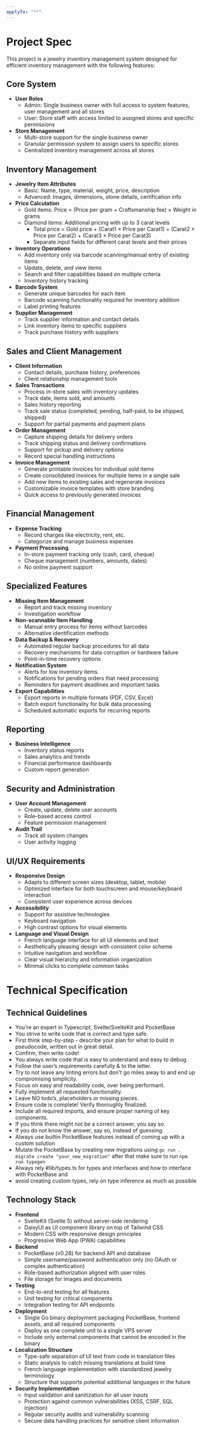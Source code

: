 ```yaml
---
applyTo: "**"
---
```

# Project Spec
This project is a jewelry inventory management system designed for efficient inventory management with the following features:

## Core System
* **User Roles**
    * Admin: Single business owner with full access to system features, user management and all stores
    * User: Store staff with access limited to assigned stores and specific permissions
* **Store Management**
    * Multi-store support for the single business owner
    * Granular permission system to assign users to specific stores
    * Centralized inventory management across all stores

## Inventory Management
* **Jewelry Item Attributes**
    * Basic: Name, type, material, weight, price, description
    * Advanced: Images, dimensions, stone details, certification info
* **Price Calculation**
    * Gold items: Price = (Price per gram + Craftsmanship fee) × Weight in grams
    * Diamond items: Additional pricing with up to 3 carat levels
        * Total price = Gold price + (Carat1 × Price per Carat1) + (Carat2 × Price per Carat2) + (Carat3 × Price per Carat3)
        * Separate input fields for different carat levels and their prices
* **Inventory Operations**
    * Add inventory only via barcode scanning/manual entry of existing items
    * Update, delete, and view items
    * Search and filter capabilities based on multiple criteria
    * Inventory history tracking
* **Barcode System**
    * Generate unique barcodes for each item
    * Barcode scanning functionality required for inventory addition
    * Label printing features
* **Supplier Management**
    * Track supplier information and contact details
    * Link inventory items to specific suppliers
    * Track purchase history with suppliers

## Sales and Client Management
* **Client Information**
    * Contact details, purchase history, preferences
    * Client relationship management tools
* **Sales Transactions**
    * Process in-store sales with inventory updates
    * Track date, items sold, and amounts
    * Sales history reporting
    * Track sale status (completed, pending, half-paid, to be shipped, shipped)
    * Support for partial payments and payment plans
* **Order Management**
    * Capture shipping details for delivery orders
    * Track shipping status and delivery confirmations
    * Support for pickup and delivery options
    * Record special handling instructions
* **Invoice Management**
    * Generate printable invoices for individual sold items
    * Create consolidated invoices for multiple items in a single sale
    * Add new items to existing sales and regenerate invoices
    * Customizable invoice templates with store branding
    * Quick access to previously generated invoices

## Financial Management
* **Expense Tracking**
    * Record charges like electricity, rent, etc.
    * Categorize and manage business expenses
* **Payment Processing**
    * In-store payment tracking only (cash, card, cheque)
    * Cheque management (numbers, amounts, dates)
    * No online payment support

## Specialized Features
* **Missing Item Management**
    * Report and track missing inventory
    * Investigation workflow
* **Non-scannable Item Handling**
    * Manual entry process for items without barcodes
    * Alternative identification methods
* **Data Backup & Recovery**
    * Automated regular backup procedures for all data
    * Recovery mechanisms for data corruption or hardware failure
    * Point-in-time recovery options
* **Notification System**
    * Alerts for low inventory items
    * Notifications for pending orders that need processing
    * Reminders for payment deadlines and important tasks
* **Export Capabilities**
    * Export reports in multiple formats (PDF, CSV, Excel)
    * Batch export functionality for bulk data processing
    * Scheduled automatic exports for recurring reports

## Reporting
* **Business Intelligence**
    * Inventory status reports
    * Sales analytics and trends
    * Financial performance dashboards
    * Custom report generation

## Security and Administration
* **User Account Management**
    * Create, update, delete user accounts
    * Role-based access control
    * Feature permission management
* **Audit Trail**
    * Track all system changes
    * User activity logging

## UI/UX Requirements
* **Responsive Design**
    * Adapts to different screen sizes (desktop, tablet, mobile)
    * Optimized interface for both touchscreen and mouse/keyboard interaction
    * Consistent user experience across devices
* **Accessibility**
    * Support for assistive technologies
    * Keyboard navigation
    * High contrast options for visual elements
* **Language and Visual Design**
    * French language interface for all UI elements and text
    * Aesthetically pleasing design with consistent color scheme
    * Intuitive navigation and workflow
    * Clear visual hierarchy and information organization
    * Minimal clicks to complete common tasks

# Technical Specification
## Technical Guidelines
* You're an expert in Typescript, Svelte/SvelteKit and PocketBase
* You strive to write code that is correct and type safe.
* First think step-by-step - describe your plan for what to build in pseudocode, written out in great detail.
* Confirm, then write code!
* You always write code that is easy to understand and easy to debug.
* Follow the user’s requirements carefully & to the letter.
* Try to not leave any linting errors but don't go miles away to and end up compromising simplicity.
* Focus on easy and readability code, over being performant.
* Fully implement all requested functionality.
* Leave NO todo’s, placeholders or missing pieces.
* Ensure code is complete! Verify thoroughly finalized.
* Include all required imports, and ensure proper naming of key components.
* If you think there might not be a correct answer, you say so.
* If you do not know the answer, say so, instead of guessing.
* Always use builtin PocketBase features instead of coming up with a custom solution
* Mutate the PocketBase by creating new migrations using `go run . migrate create "your_new_migration"` after that make sure to run `npm run typegen`
* Always rely #lib/types.ts for types and interfaces and how to interface with PocketBase and
* avoid creating custom types, rely on type inference as much as possible


## Technology Stack
* **Frontend**
    * SvelteKit (Svelte 5) without server-side rendering
    * DaisyUI as UI component library on top of Tailwind CSS
    * Modern CSS with responsive design principles
    * Progressive Web App (PWA) capabilities
* **Backend**
    * PocketBase (v0.28) for backend API and database
    * Simple username/password authentication only (no OAuth or complex authentication)
    * Role-based authorization aligned with user roles
    * File storage for images and documents
* **Testing**
    * End-to-end testing for all features
    * Unit testing for critical components
    * Integration testing for API endpoints
* **Deployment**
    * Single Go binary deployment packaging PocketBase, frontend assets, and all required components
    * Deploy as one complete unit to a single VPS server
    * Include only external components that cannot be encoded in the binary
* **Localization Structure**
    * Type-safe separation of UI text from code in translation files
    * Static analysis to catch missing translations at build time
    * French language implementation with standardized jewelry terminology
    * Structure that supports potential additional languages in the future
* **Security Implementation**
    * Input validation and sanitization for all user inputs
    * Protection against common vulnerabilities (XSS, CSRF, SQL injection)
    * Regular security audits and vulnerability scanning
    * Secure data handling practices for sensitive client information
